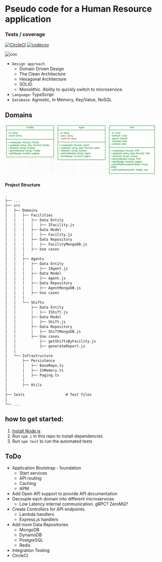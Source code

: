 # Pseudo code for a Human Resource application

### Tests / coverage

[![CircleCI](https://dl.circleci.com/status-badge/img/gh/web2solutions/cbh-take-home-staffing/tree/main.svg?style=svg)](https://dl.circleci.com/status-badge/redirect/gh/web2solutions/cbh-take-home-staffing/tree/main) [![codecov](https://codecov.io/gh/web2solutions/cbh-take-home-staffing/branch/main/graph/badge.svg?token=5118POS3ED)](https://codecov.io/gh/web2solutions/cbh-take-home-staffing)

![cov](https://codecov.io/gh/web2solutions/cbh-take-home-staffing/branch/main/graphs/sunburst.svg?token=5118POS3ED)

- `Design approach`
  - Domain Driven Design
  - The Clean Architecture
  - Hexagonal Architecture
  - SOLID.
  - Monolithic. Ability to quickly switch to microservice.
- `Language`: TypeScript
- `Database`: Agnostic, In Memory, Key/Value, NoSQL

## Domains

![UML classes](/domains.png "UML classes")

#### Project Structure

    .
    ├── ...
    ├── src
    │   ├── Domains
    │   │   ├── Facilities
    │   │   │   ├── Data Entity
    │   │   │   │   ├── IFacility.js
    │   │   │   ├── Data Model
    │   │   │   │   ├── Facility.js
    │   │   │   ├── Data Repository
    │   │   │   │   ├── FacilityMongoDB.js
    │   │   │   ├── Use cases
    │   │   │
    │   │   ├── Agents
    │   │   │   ├── Data Entity
    │   │   │   │   ├── IAgent.js
    │   │   │   ├── Data Model
    │   │   │   │   ├── Agent.js
    │   │   │   ├── Data Repository
    │   │   │   │   ├── AgentMongoDB.js
    │   │   │   ├── Use cases
    │   │   │
    │   │   └── Shifts
    │   │       ├── Data Entity
    │   │       │   ├── IShift.js
    │   │       ├── Data Model
    │   │       │   ├── Shift.js
    │   │       ├── Data Repository
    │   │       │   ├── ShiftMongoDB.js
    │   │       ├── Use cases
    │   │           ├── getShiftsByFacility.js
    │   │           ├── generateReport.js
    │   │
    │   └── Infrastructure
    │       ├── Persistence
    │       │   ├── BaseRepo.ts
    │       │   ├── InMemory.ts
    │       │   ├── Paging.ts
    │       │
    │       ├── Utils
    │
    ├── tests                   # Test files
    │   
    └── ...





## how to get started:

1. [Install Node.js](https://nodejs.org/en/download/)
2. Run `npm i` in this repo to install dependencies
3. Run `npm test` to run the automated tests


## ToDo

- Application Bootstrap - foundation
  - Start services
  - API routing
  - Caching
  - APM
- Add Open API support to provide API documentation
- Decouple each domain into different microservices
  - Low Latency internal communication. gRPC? ZeroMQ?
- Create Controllers for API endpoints.
  - Lambda handlers
  - Express.js handlers
- Add more Data Repositories
  - MongoDB
  - DynamoDB
  - PostgreSQL
  - Redis
- Integration Testing
- CircleCI

